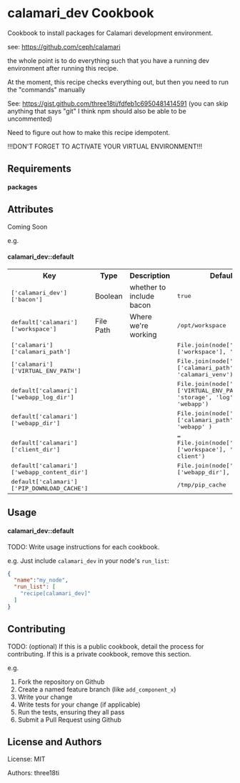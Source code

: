 calamari_dev Cookbook
=====================
Cookbook to install packages for Calamari development environment.

see: https://github.com/ceph/calamari

the whole point is to do everything such that you have a running dev environment after running this recipe.

At the moment, this recipe checks everything out, but then you need to run the "commands" manually

See: https://gist.github.com/three18ti/fdfeb1c6950481414591 (you can skip anything that says "git" I think npm should also be able to be uncommented)

Need to figure out how to make this recipe idempotent.

!!!DON'T FORGET TO ACTIVATE YOUR VIRTUAL ENVIRONMENT!!!

Requirements
------------

#### packages

Attributes
----------
Coming Soon

e.g.
#### calamari_dev::default
<table>
  <tr>
    <th>Key</th>
    <th>Type</th>
    <th>Description</th>
    <th>Default</th>
  </tr>
  <tr>
    <td><tt>['calamari_dev']['bacon']</tt></td>
    <td>Boolean</td>
    <td>whether to include bacon</td>
    <td><tt>true</tt></td>
  </tr>
  <tr>
    <td><tt>default['calamari']['workspace']</tt></td>
    <td>File Path</td>
    <td>Where we're working</td>
    <td><tt>/opt/workspace</tt></td>
  </tr>
  <tr>
    <td><tt>['calamari']['calamari_path']</tt></td>
    <td></td>
    <td></td>
    <td><tt>File.join(node['calamari']['workspace'], 'calamari')</tt></td>
  </tr>
  <tr>
    <td><tt>['calamari']['VIRTUAL_ENV_PATH']</tt></td>
    <td></td>
    <td></td>
    <td><tt>File.join(node['calamari']['calamari_path'], 'calamari_venv')</tt></td>
  </tr>
  <tr>
    <td><tt>default['calamari']['webapp_log_dir']</tt></td>
    <td></td>
    <td></td>
    <td><tt>File.join(node['calamari']['VIRTUAL_ENV_PATH'], 'storage', 'log', 'webapp')</tt></td>
  </tr>
  <tr>
    <td><tt>default['calamari']['webapp_dir']</tt></td>
    <td></td>
    <td></td>
    <td><tt>File.join(node['calamari']['calamari_path'], 'webapp' )</tt></td>
  </tr>
  <tr>
    <td><tt>default['calamari']['client_dir']</tt></td>
    <td></td>
    <td></td>
    <td><tt> = File.join(node['calamari']['workspace'], 'calamari-client')</tt></td>
  </tr>
  <tr>
    <td><tt>default['calamari']['webapp_content_dir']</tt></td>
    <td></td>
    <td></td>
    <td><tt>File.join(node['calamari']['webapp_dir'], 'content')</tt></td>
  </tr>
  <tr>
    <td><tt>default['calamari']['PIP_DOWNLOAD_CACHE']</tt></td>
    <td></td>
    <td></td>
    <td><tt>/tmp/pip_cache</tt></td>
  </tr>
</table>

Usage
-----
#### calamari_dev::default
TODO: Write usage instructions for each cookbook.

e.g.
Just include `calamari_dev` in your node's `run_list`:

```json
{
  "name":"my_node",
  "run_list": [
    "recipe[calamari_dev]"
  ]
}
```

Contributing
------------
TODO: (optional) If this is a public cookbook, detail the process for contributing. If this is a private cookbook, remove this section.

e.g.
1. Fork the repository on Github
2. Create a named feature branch (like `add_component_x`)
3. Write your change
4. Write tests for your change (if applicable)
5. Run the tests, ensuring they all pass
6. Submit a Pull Request using Github

License and Authors
-------------------
License: MIT

Authors: three18ti
